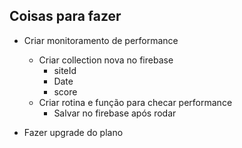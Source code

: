 ## Coisas para fazer

- Criar monitoramento de performance
  - Criar collection nova no firebase
    - siteId
    - Date
    - score
  - Criar rotina e função para checar performance
    - Salvar no firebase após rodar

- Fazer upgrade do plano